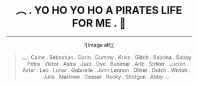 

<div align="center">

# ︵ . YO HO YO HO A PIRATES LIFE FOR ME . 🌊 
----
![Image alt](


>
>
> ︵ . Caine . Sebastian . Corin . Dummy . Kriss . Glitch . Sabrina . Sabby . Petra . Viktor . Astra . Jazz . Dyo . Bunimar . Arlo . Striker . Lucien . Aster . Leo . Lunar . Gabrielle . John Lennon . Oliver . Dutch . Wivioh . Julia . Marlowe . Ceasar . Rocky . Shotgun . Abby ⸝⸝




</div>










